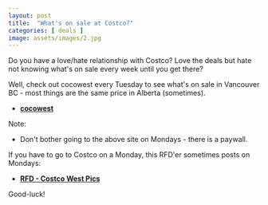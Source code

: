 ```yaml
---
layout: post
title:  "What's on sale at Costco?"
categories: [ deals ]
image: assets/images/2.jpg
---
```


Do you have a love/hate relationship with Costco?  Love the deals but hate not knowing what's on sale every week until you get there?

Well, check out cocowest every Tuesday to see what's on sale in Vancouver BC - most things are the same price in Alberta (sometimes).
+ **[cocowest](https://cocowest.ca/)**

Note: 
+ Don't bother going to the above site on Mondays - there is a paywall.  

If you have to go to Costco on a Monday, this RFD'er sometimes posts on Mondays:
+ **[RFD - Costco West Pics](https://forums.redflagdeals.com/memberlist.php?mode=viewprofile&u=1259645/)**



Good-luck!
